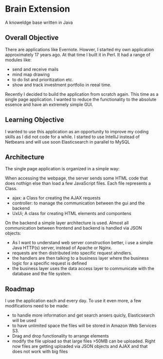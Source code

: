 # Brain Extension

A knoweldge base written in Java

## Overall Objective

There are applications like Evernote. Howver, I started my own application approximately 17 years ago. At that time I built it in Perl. It had a range of modules like: 

- send and receive mails
- mind map drawing
- to do list and prioritization etc. 
- show and track investment portfolio in reeal time. 

Recently I decided to build the application from scratch again. This time as a single page application. I wanted to reduce the functionality to the absolute essence and have an extremely simple GUI. 

## Learning Objective

I wanted to use this application as an opportunity to improve my coding skills as I did not code for a while. I started to use IntelliJ instead of Netbeans and will use soon Elasticsearch in parallel to MySQL

## Architecture

The single page application is organized in a simple way:

When accessing the webpage, the server sends some HTML code that does nothign else than load a few JavaScript files. Each file represents a Class. 

- ajax: a Class for creating the AJAX requests
- controller: to manage the communication between the gui and the backend
- UxUi; A class for creating HTML elements and compontens

On the backend a simple layer architecture is used. Almost all communication between frontend and backend is handled via JSON objects: 

- As I want to understand web server construction better, i use a simple Java HTTP(s) server, instead of Apache or Nginx. 
- requests are then distributed into specific request ahndlers. 
- the handlers are then talking to a business layer where the business logic for a specific request is defined
- the business layer uses the data access layer to communicate with the database and the file system. 

## Roadmap

I use the application each and every day. To use it even more, a few modifications need to be made: 

- to handle more information and get search ansers quicly, Elasticsearch will be used
- to have unlimited space the files will be stored in Amazon Web Services S3. 
- Drag and drop functionality to arrange elements
- modify the file upload so that large files >50MB can be uploaded. Right now files are getting uploaded via JSON objects and AJAX and that does not work with big files
